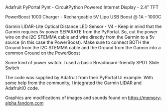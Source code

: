 Adafruit PyPortal Pynt - CircuitPython Powered Internet Display - 2.4" TFT

PowerBoost 1000 Charger - Rechargeable 5V Lipo USB Boost @ 1A - 1000C

Garmin LIDAR-Lite Optical Distance LED Sensor - V4 - Keep in mind that the Garmin requires 5v power SEPARATE from the PyPortal. So, cut the power wire on the I2C STEMMA cable and wire directly from the Garmin to a 5v source (in this case the PowerBoost). Make sure to connect BOTH the Ground from the I2C STEMMA cable and the Ground from the Garmin into a common Ground on the PowerBoost

Some kind of power switch. I used a basic Breadboard-friendly SPDT Slide Switch

The code was supplied by Adafruit from their PyPortal UI example. With some help from the community, I integrated the Garmin LIDAR and AdafruitIO code. 

Graphics are modifications of images and sounds found on https://memory-alpha.fandom.com
